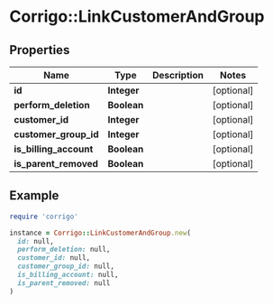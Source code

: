 # Corrigo::LinkCustomerAndGroup

## Properties

| Name | Type | Description | Notes |
| ---- | ---- | ----------- | ----- |
| **id** | **Integer** |  | [optional] |
| **perform_deletion** | **Boolean** |  | [optional] |
| **customer_id** | **Integer** |  | [optional] |
| **customer_group_id** | **Integer** |  | [optional] |
| **is_billing_account** | **Boolean** |  | [optional] |
| **is_parent_removed** | **Boolean** |  | [optional] |

## Example

```ruby
require 'corrigo'

instance = Corrigo::LinkCustomerAndGroup.new(
  id: null,
  perform_deletion: null,
  customer_id: null,
  customer_group_id: null,
  is_billing_account: null,
  is_parent_removed: null
)
```

